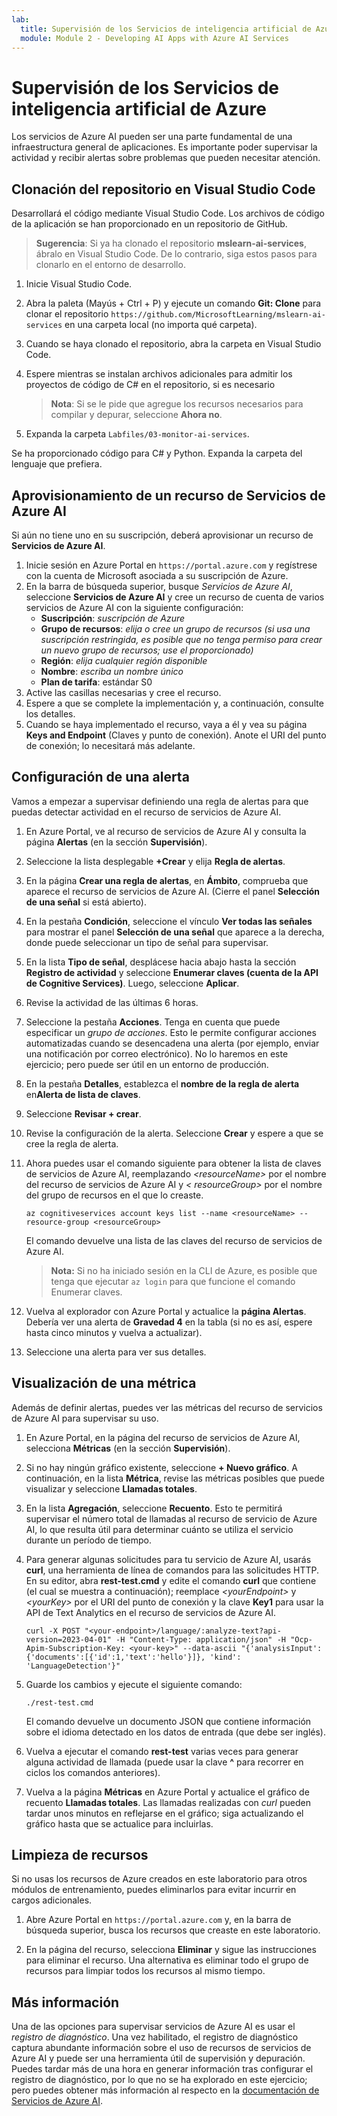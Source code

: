 ```yaml
---
lab:
  title: Supervisión de los Servicios de inteligencia artificial de Azure
  module: Module 2 - Developing AI Apps with Azure AI Services
---
```


# Supervisión de los Servicios de inteligencia artificial de Azure

Los servicios de Azure AI pueden ser una parte fundamental de una infraestructura general de aplicaciones. Es importante poder supervisar la actividad y recibir alertas sobre problemas que pueden necesitar atención.

## Clonación del repositorio en Visual Studio Code

Desarrollará el código mediante Visual Studio Code. Los archivos de código de la aplicación se han proporcionado en un repositorio de GitHub.

> **Sugerencia**: Si ya ha clonado el repositorio **mslearn-ai-services**, ábralo en Visual Studio Code. De lo contrario, siga estos pasos para clonarlo en el entorno de desarrollo.

1. Inicie Visual Studio Code.
2. Abra la paleta (Mayús + Ctrl + P) y ejecute un comando **Git: Clone** para clonar el repositorio `https://github.com/MicrosoftLearning/mslearn-ai-services` en una carpeta local (no importa qué carpeta).
3. Cuando se haya clonado el repositorio, abra la carpeta en Visual Studio Code.
4. Espere mientras se instalan archivos adicionales para admitir los proyectos de código de C# en el repositorio, si es necesario

    > **Nota**: Si se le pide que agregue los recursos necesarios para compilar y depurar, seleccione **Ahora no**.

5. Expanda la carpeta `Labfiles/03-monitor-ai-services`.

Se ha proporcionado código para C# y Python. Expanda la carpeta del lenguaje que prefiera.

## Aprovisionamiento de un recurso de Servicios de Azure AI

Si aún no tiene uno en su suscripción, deberá aprovisionar un recurso de **Servicios de Azure AI**.

1. Inicie sesión en Azure Portal en `https://portal.azure.com` y regístrese con la cuenta de Microsoft asociada a su suscripción de Azure.
2. En la barra de búsqueda superior, busque *Servicios de Azure AI*, seleccione **Servicios de Azure AI** y cree un recurso de cuenta de varios servicios de Azure AI con la siguiente configuración:
    - **Suscripción**: *suscripción de Azure*
    - **Grupo de recursos**: *elija o cree un grupo de recursos (si usa una suscripción restringida, es posible que no tenga permiso para crear un nuevo grupo de recursos; use el proporcionado)*
    - **Región**: *elija cualquier región disponible*
    - **Nombre**: *escriba un nombre único*
    - **Plan de tarifa**: estándar S0
3. Active las casillas necesarias y cree el recurso.
4. Espere a que se complete la implementación y, a continuación, consulte los detalles.
5. Cuando se haya implementado el recurso, vaya a él y vea su página **Keys and Endpoint** (Claves y punto de conexión). Anote el URI del punto de conexión; lo necesitará más adelante.

## Configuración de una alerta

Vamos a empezar a supervisar definiendo una regla de alertas para que puedas detectar actividad en el recurso de servicios de Azure AI.

1. En Azure Portal, ve al recurso de servicios de Azure AI y consulta la página **Alertas** (en la sección **Supervisión**).
2. Seleccione la lista desplegable **+Crear** y elija **Regla de alertas**.
3. En la página **Crear una regla de alertas**, en **Ámbito**, comprueba que aparece el recurso de servicios de Azure AI. (Cierre el panel **Selección de una señal** si está abierto).
4. En la pestaña **Condición**, seleccione el vínculo **Ver todas las señales** para mostrar el panel **Selección de una señal** que aparece a la derecha, donde puede seleccionar un tipo de señal para supervisar.
5. En la lista **Tipo de señal**, desplácese hacia abajo hasta la sección **Registro de actividad** y seleccione **Enumerar claves (cuenta de la API de Cognitive Services)**. Luego, seleccione **Aplicar**.
6. Revise la actividad de las últimas 6 horas.
7. Seleccione la pestaña **Acciones**. Tenga en cuenta que puede especificar un *grupo de acciones*. Esto le permite configurar acciones automatizadas cuando se desencadena una alerta (por ejemplo, enviar una notificación por correo electrónico). No lo haremos en este ejercicio; pero puede ser útil en un entorno de producción.
8. En la pestaña **Detalles**, establezca el **nombre de la regla de alerta** en**Alerta de lista de claves**.
9. Seleccione **Revisar + crear**. 
10. Revise la configuración de la alerta. Seleccione **Crear** y espere a que se cree la regla de alerta.
11. Ahora puedes usar el comando siguiente para obtener la lista de claves de servicios de Azure AI, reemplazando *&lt;resourceName&gt;* por el nombre del recurso de servicios de Azure AI y *&lt; resourceGroup&gt;* por el nombre del grupo de recursos en el que lo creaste.

    ```
    az cognitiveservices account keys list --name <resourceName> --resource-group <resourceGroup>
    ```

    El comando devuelve una lista de las claves del recurso de servicios de Azure AI.

    > **Nota:** Si no ha iniciado sesión en la CLI de Azure, es posible que tenga que ejecutar `az login` para que funcione el comando Enumerar claves.

12. Vuelva al explorador con Azure Portal y actualice la **página Alertas**. Debería ver una alerta de **Gravedad 4** en la tabla (si no es así, espere hasta cinco minutos y vuelva a actualizar).
13. Seleccione una alerta para ver sus detalles.

## Visualización de una métrica

Además de definir alertas, puedes ver las métricas del recurso de servicios de Azure AI para supervisar su uso.

1. En Azure Portal, en la página del recurso de servicios de Azure AI, selecciona **Métricas** (en la sección **Supervisión**).
2. Si no hay ningún gráfico existente, seleccione **+ Nuevo gráfico**. A continuación, en la lista **Métrica**, revise las métricas posibles que puede visualizar y seleccione **Llamadas totales**.
3. En la lista **Agregación**, seleccione **Recuento**.  Esto te permitirá supervisar el número total de llamadas al recurso de servicio de Azure AI, lo que resulta útil para determinar cuánto se utiliza el servicio durante un período de tiempo.
4. Para generar algunas solicitudes para tu servicio de Azure AI, usarás **curl**, una herramienta de línea de comandos para las solicitudes HTTP. En su editor, abra **rest-test.cmd** y edite el comando **curl** que contiene (el cual se muestra a continuación); reemplace *&lt;yourEndpoint&gt;* y *&lt;yourKey&gt;* por el URI del punto de conexión y la clave **Key1** para usar la API de Text Analytics en el recurso de servicios de Azure AI.

    ```
    curl -X POST "<your-endpoint>/language/:analyze-text?api-version=2023-04-01" -H "Content-Type: application/json" -H "Ocp-Apim-Subscription-Key: <your-key>" --data-ascii "{'analysisInput':{'documents':[{'id':1,'text':'hello'}]}, 'kind': 'LanguageDetection'}"
    ```

5. Guarde los cambios y ejecute el siguiente comando:

    ```
    ./rest-test.cmd
    ```

    El comando devuelve un documento JSON que contiene información sobre el idioma detectado en los datos de entrada (que debe ser inglés).

6. Vuelva a ejecutar el comando **rest-test** varias veces para generar alguna actividad de llamada (puede usar la clave **^** para recorrer en ciclos los comandos anteriores).
7. Vuelva a la página **Métricas** en Azure Portal y actualice el gráfico de recuento **Llamadas totales**. Las llamadas realizadas con *curl* pueden tardar unos minutos en reflejarse en el gráfico; siga actualizando el gráfico hasta que se actualice para incluirlas.

## Limpieza de recursos

Si no usas los recursos de Azure creados en este laboratorio para otros módulos de entrenamiento, puedes eliminarlos para evitar incurrir en cargos adicionales.

1. Abre Azure Portal en `https://portal.azure.com` y, en la barra de búsqueda superior, busca los recursos que creaste en este laboratorio.

2. En la página del recurso, selecciona **Eliminar** y sigue las instrucciones para eliminar el recurso. Una alternativa es eliminar todo el grupo de recursos para limpiar todos los recursos al mismo tiempo.

## Más información

Una de las opciones para supervisar servicios de Azure AI es usar el *registro de diagnóstico*. Una vez habilitado, el registro de diagnóstico captura abundante información sobre el uso de recursos de servicios de Azure AI y puede ser una herramienta útil de supervisión y depuración. Puedes tardar más de una hora en generar información tras configurar el registro de diagnóstico, por lo que no se ha explorado en este ejercicio; pero puedes obtener más información al respecto en la [documentación de Servicios de Azure AI](https://docs.microsoft.com/azure/ai-services/diagnostic-logging).